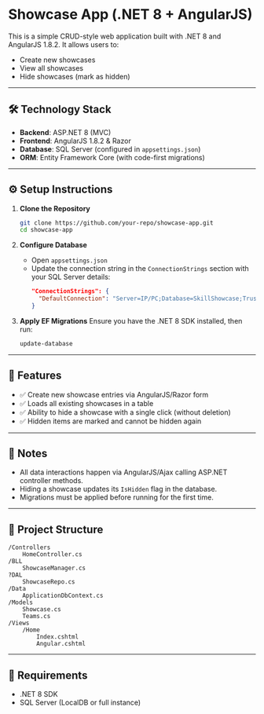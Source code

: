 # Showcase App (.NET 8 + AngularJS)

This is a simple CRUD-style web application built with .NET 8 and AngularJS 1.8.2. It allows users to:

- Create new showcases
- View all showcases
- Hide showcases (mark as hidden)

---

## 🛠 Technology Stack

- **Backend**: ASP.NET 8 (MVC)
- **Frontend**: AngularJS 1.8.2 & Razor
- **Database**: SQL Server (configured in `appsettings.json`)
- **ORM**: Entity Framework Core (with code-first migrations)

---

## ⚙️ Setup Instructions

1. **Clone the Repository**
   ```bash
   git clone https://github.com/your-repo/showcase-app.git
   cd showcase-app
   ```

2. **Configure Database**
   - Open `appsettings.json`
   - Update the connection string in the `ConnectionStrings` section with your SQL Server details:
     ```json
     "ConnectionStrings": {
       "DefaultConnection": "Server=IP/PC;Database=SkillShowcase;Trusted_Connection=True;TrustServerCertificate=True;MultipleActiveResultSets=true"
     }
     ```

3. **Apply EF Migrations**
   Ensure you have the .NET 8 SDK installed, then run:
   ```bash
   update-database
   ```

---

## 🧪 Features

- ✅ Create new showcase entries via AngularJS/Razor form
- ✅ Loads all existing showcases in a table
- ✅ Ability to hide a showcase with a single click (without deletion)
- ✅ Hidden items are marked and cannot be hidden again

---

## 📝 Notes

- All data interactions happen via AngularJS/Ajax calling ASP.NET controller methods.
- Hiding a showcase updates its `IsHidden` flag in the database.
- Migrations must be applied before running for the first time.

---

## 📁 Project Structure

```
/Controllers
    HomeController.cs
/BLL
    ShowcaseManager.cs
?DAL
    ShowcaseRepo.cs
/Data
    ApplicationDbContext.cs
/Models
    Showcase.cs
    Teams.cs
/Views
    /Home
        Index.cshtml
        Angular.cshtml
```
---

## 📌 Requirements

- .NET 8 SDK
- SQL Server (LocalDB or full instance)
